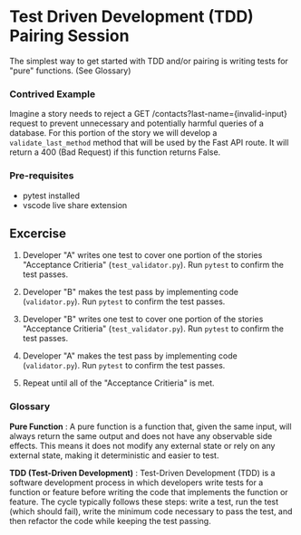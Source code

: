 # Test Driven Development (TDD) Pairing Session

The simplest way to get started with TDD and/or pairing is writing tests for "pure" functions. (See Glossary)

### Contrived Example
Imagine a story needs to reject a GET /contacts?last-name={invalid-input} request to prevent unnecessary and potentially harmful queries of a database.  For this portion of the story we will develop a `validate_last_method` method that will be used by the Fast API route.  It will return a 400 (Bad Request) if this function returns False.

### Pre-requisites
* pytest installed
* vscode live share extension

## Excercise

1. Developer "A" writes one test to cover one portion of the stories "Acceptance Critieria" (`test_validator.py`). Run `pytest` to confirm the test passes.

1. Developer "B" makes the test pass by implementing code (`validator.py`). Run `pytest` to confirm the test passes.

1. Developer "B" writes one test to cover one portion of the stories "Acceptance Critieria" (`test_validator.py`). Run `pytest` to confirm the test passes.

1. Developer "A" makes the test pass by implementing code (`validator.py`). Run `pytest` to confirm the test passes.

1. Repeat until all of the "Acceptance Critieria" is met.

### Glossary

**Pure Function**
:   A pure function is a function that, given the same input, will always return the same output and does not have any observable side effects. This means it does not modify any external state or rely on any external state, making it deterministic and easier to test.

**TDD (Test-Driven Development)**
:   Test-Driven Development (TDD) is a software development process in which developers write tests for a function or feature before writing the code that implements the function or feature. The cycle typically follows these steps: write a test, run the test (which should fail), write the minimum code necessary to pass the test, and then refactor the code while keeping the test passing.
